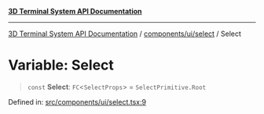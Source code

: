 [**3D Terminal System API Documentation**](../../../../README.md)

***

[3D Terminal System API Documentation](../../../../README.md) / [components/ui/select](../README.md) / Select

# Variable: Select

> `const` **Select**: `FC`\<`SelectProps`\> = `SelectPrimitive.Root`

Defined in: [src/components/ui/select.tsx:9](https://github.com/Dicommunitas/ThreeJS_Terminal_3D/blob/99a29fe17cab393c4120b6b5906a4ebb1fb3c239/src/components/ui/select.tsx#L9)
